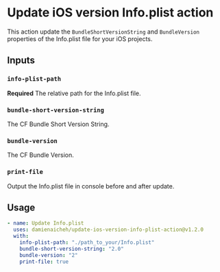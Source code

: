 # Update iOS version Info.plist action

This action update the `BundleShortVersionString` and `BundleVersion` properties of the Info.plist file for your iOS projects.

## Inputs

### `info-plist-path`

**Required** The relative path for the Info.plist file.

### `bundle-short-version-string`

The CF Bundle Short Version String.

### `bundle-version`

The CF Bundle Version.

### `print-file`

Output the Info.plist file in console before and after update.

## Usage

```yaml
- name: Update Info.plist
  uses: damienaicheh/update-ios-version-info-plist-action@v1.2.0
  with:
    info-plist-path: "./path_to_your/Info.plist"
    bundle-short-version-string: "2.0"
    bundle-version: "2"
    print-file: true
```

